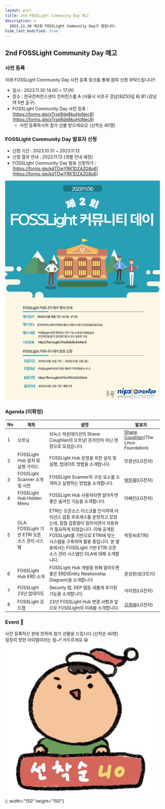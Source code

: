```yaml
---
layout: post
title: 2nd FOSSLight Community Day 예고
description: >
  2023.11.30 제2회 FOSSLight Community Day가 열립니다.
hide_last_modified: true
---
```


## 2nd FOSSLight Community Day 예고

### 사전 등록
아래 FOSSLight Community Day 사전 등록 링크를 통해 참여 신청 부탁드립니다!!
 - 일시 : 2023.11.30 14:00 ~ 17:00
 - 장소 : 한국컨퍼런스센터 컨퍼런스룸 A (서울시 서초구 강남대로53길 8) B1 (강남역 5번 출구)
 - FOSSLight Community Day 사전 등록 : [https://forms.gle/xTrseRde8kuHoNec8](https://forms.gle/xTrseRde8kuHoNec8)
    - 사전 등록하시어 참가 선물 받으세요😉 (선착순 40명)

### FOSSLight Community Day 발표자 신청 
- 신청 기간 : 2023.10.31 ~ 2023.11.12
- 신청 결과 안내 : 2023.11.13 (개별 안내 예정)
- FOSSLight Community Day 발표 신청하기 : [https://forms.gle/kdTDwYRK1DZAZG8o6](https://forms.gle/kdTDwYRK1DZAZG8o6)

![](../../assets/img/news/FL_DAY_2_logo.jpg)

### Agenda (미확정)

<div class="datatable-begin"></div>

|No|제목|설명|발표자|
|--- | --- |--- | --- |  
|1|오프닝|리눅스 파운데이션의 Shane Coughlan의 오프닝! 온라인이 아닌 현장으로 모셨습니다. |[Shane Coughlan](https://www.linkedin.com/in/shanecoughlan/?originalSubdomain=jp)(The Linux Foundation)|
|2|FOSSLight Hub 설치 및 실행 가이드|FOSSLight Hub 운영을 위한 설치 및 실행, 업데이트 방법을 소개합니다.|민경선(LG전자)|
|3|FOSSLight Scanner 소개 및 시연|FOSSLight Scanner의 구성 요소를 소개하고 실행하는 방법을 소개합니다.|[박원재](https://www.linkedin.com/in/wonjae-park/)(LG전자)|
|4|FOSSLight Hub Hidden Menu|FOSSLight Hub 사용자라면 알아두면 좋은 숨겨진 기능을 소개합니다.|이혜인(LG전자)|
|5|OLA: FOSSLight 기반 ETRI 오픈 소스 관리 시스템|ETRI는 오픈소스 리스크를 인식하여 라이선스 검증 프로세스를 운영하고 있었는데, 점점 검증량이 많아지면서 자동화가 필요하게 되었습니다. 이에 공개된 FOSSLight를 기반으로 ETRI에 맞는 시스템을 구축하여 활용 중입니다. 본 발표에서는 FOSSLight 기반 ETRI 오픈소스 관리 시스템인 OLA에 대해 소개합니다.|박정숙(ETRI)|
|6|FOSSLight Hub ERD 소개|FOSSLight Hub 개발을 위해 알아두면 좋은 ERD(Entity Relationship Diagram)을 소개합니다 |윤성원(씽크트리)|
|7|FOSSLight 23년 업데이트|Security 탭, DEP 탭등 새롭게 추가된 기능을 소개합니다.|석지영(LG전자)|
|8|FOSSLight 로드맵|23년 FOSSLight Hub 변경 사항과 앞으로 FOSSLight의 미래를 소개합니다.|[김경애](https://www.linkedin.com/in/kyoungae-kim-597a1630/)(LG전자)|

<div class="datatable-end"></div>

### Event 🎉
사전 등록하신 분에 한하여 참가 선물을 드립니다.(선착순 40명)     
굉장히 핫한 아이템이라는 점~!! 서두르세요 😃     
![](../../assets/img/news/FL_day_2_gift.png){: width="150" height="150"}